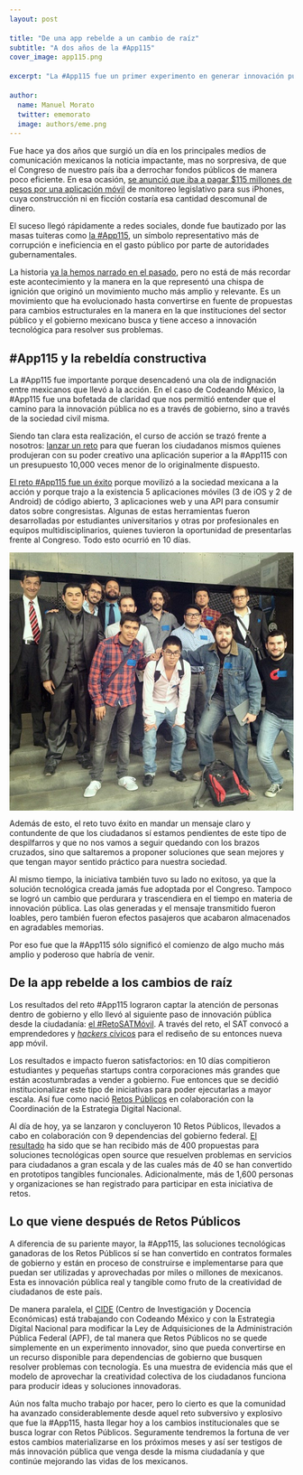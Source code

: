 ```yaml
---
layout: post

title: "De una app rebelde a un cambio de raíz"
subtitle: "A dos años de la #App115"
cover_image: app115.png

excerpt: "La #App115 fue un primer experimento en generar innovación pública de manera abierta, desde la sociedad civil. Ahora, 2 años después, ha evolucionado hacia Retos Públicos y se generan cambios estructurales."

author:
  name: Manuel Morato
  twitter: ememorato
  image: authors/eme.png
---
```


Fue hace ya dos años que surgió un día en los principales medios de comunicación mexicanos la noticia impactante, mas no sorpresiva, de que el Congreso de nuestro país iba a derrochar fondos públicos de manera poco eficiente. En esa ocasión, [se anunció que iba a pagar $115 millones de pesos por una aplicación móvil](http://www.animalpolitico.com/2013/03/pagan-diputados-por-una-app-115-mdp/) de monitoreo legislativo para sus iPhones, cuya construcción ni en ficción costaría esa cantidad descomunal de dinero.

El suceso llegó rápidamente a redes sociales, donde fue bautizado por las masas tuiteras como [la #App115](https://twitter.com/search?q=%23app115&src=typd), un símbolo representativo más de corrupción e ineficiencia en el gasto público por parte de autoridades gubernamentales.

La historia [ya la hemos narrado en el pasado](http://web.archive.org/web/20130811121538/http://blog.codeandomexico.org/post/45466651453/derrocando-a-la-mexican-tech-mafia), pero no está de más recordar este acontecimiento y la manera en la que representó una chispa de ignición que originó un movimiento mucho más amplio y relevante. Es un movimiento que ha evolucionado hasta convertirse en fuente de propuestas para cambios estructurales en la manera en la que instituciones del sector público y el gobierno mexicano busca y tiene acceso a innovación tecnológica para resolver sus problemas.

## #App115 y la rebeldía constructiva

La #App115 fue importante porque desencadenó una ola de indignación entre mexicanos que llevó a la acción. En el caso de Codeando México, la #App115 fue una bofetada de claridad que nos permitió entender que el camino para la innovación pública no es a través de gobierno, sino a través de la sociedad civil misma.

Siendo tan clara esta realización, el curso de acción se trazó frente a nosotros: [lanzar un reto](http://web.archive.org/web/20131008120949/http://blog.codeandomexico.org/post/45896982549/a-todos-los-hackers-civicos) para que fueran los ciudadanos mismos quienes produjeran con su poder creativo una aplicación superior a la #App115 con un presupuesto 10,000 veces menor de lo originalmente dispuesto.

[El reto #App115 fue un éxito](http://web.archive.org/web/20130811154441/http://blog.codeandomexico.org/post/46317207067/el-impacto-del-reto-app115) porque movilizó a la sociedad mexicana a la acción y porque trajo a la existencia 5 aplicaciones móviles (3 de iOS y 2 de Android) de código abierto, 3 aplicaciones web y una API para consumir datos sobre congresistas. Algunas de estas herramientas fueron desarrolladas por estudiantes universitarios y otras por profesionales en equipos multidisciplinarios, quienes tuvieron la oportunidad de presentarlas frente al Congreso. Todo esto ocurrió en 10 días.
<br>

<img src="/images/app115.jpg" align="middle">


Además de esto, el reto tuvo éxito en mandar un mensaje claro y contundente de que los ciudadanos sí estamos pendientes de este tipo de despilfarros y que no nos vamos a seguir quedando con los brazos cruzados, sino que saltaremos a proponer soluciones que sean mejores y que tengan mayor sentido práctico para nuestra sociedad.

Al mismo tiempo, la iniciativa también tuvo su lado no exitoso, ya que la solución tecnológica creada jamás fue adoptada por el Congreso. Tampoco se logró un cambio que perdurara y trascendiera en el tiempo en materia de innovación pública. Las olas generadas y el mensaje transmitido fueron loables, pero también fueron efectos pasajeros que acabaron almacenados en agradables memorias.

Por eso fue que la #App115 sólo significó el comienzo de algo mucho más amplio y poderoso que habría de venir.

## De la app rebelde a los cambios de raíz

Los resultados del reto #App115 lograron captar la atención de personas dentro de gobierno y ello llevó al siguiente paso de innovación pública desde la ciudadanía: [el #RetoSATMóvil](http://web.archive.org/web/20131024232844/http://blog.codeandomexico.org/post/56535821013/retosatmovil-el-gobierno-convoca-a-emprendedores). A través del reto, el SAT convocó a emprendedores y [*hackers* cívicos](http://blog.codeandomexico.org/2014/12/09/como-ser-hacker-civico/) para el rediseño de su entonces nueva app móvil.

Los resultados e impacto fueron satisfactorios: en 10 días compitieron estudiantes y pequeñas startups contra corporaciones más grandes que están acostumbradas a vender a gobierno. Fue entonces que se decidió institucionalizar este tipo de iniciativas para poder ejecutarlas a mayor escala. Así fue como nació [Retos Públicos](http://retos.datos.gob.mx/) en colaboración con la Coordinación de la Estrategia Digital Nacional.

Al día de hoy, ya se lanzaron y concluyeron 10 Retos Públicos, llevados a cabo en colaboración con 9 dependencias del gobierno federal. [El resultado](http://blog.codeandomexico.org/2014/11/19/tocando-base-retos/) ha sido que se han recibido más de 400 propuestas para soluciones tecnológicas open source que resuelven problemas en servicios para ciudadanos a gran escala y de las cuales más de 40 se han convertido en prototipos tangibles funcionales. Adicionalmente, más de 1,600 personas y organizaciones se han registrado para participar en esta iniciativa de retos.

## Lo que viene después de Retos Públicos

A diferencia de su pariente mayor, la #App115, las soluciones tecnológicas ganadoras de los Retos Públicos sí se han convertido en contratos formales de gobierno y están en proceso de construirse e implementarse para que puedan ser utilizadas y aprovechadas por miles o millones de mexicanos. Esta es innovación pública real y tangible como fruto de la creatividad de ciudadanos de este país.

De manera paralela, el [CIDE](http://www.cide.edu.mx/) (Centro de Investigación y Docencia Económicas) está trabajando con Codeando México y con la Estrategia Digital Nacional para modificar la Ley de Adquisiciones de la Administración Pública Federal (APF), de tal manera que Retos Públicos no se quede simplemente en un experimento innovador, sino que pueda convertirse en un recurso disponible para dependencias de gobierno que busquen resolver problemas con tecnología. Es una muestra de evidencia más que el modelo de aprovechar la creatividad colectiva de los ciudadanos funciona para producir ideas y soluciones innovadoras.

Aún nos falta mucho trabajo por hacer, pero lo cierto es que la comunidad ha avanzado considerablemente desde aquel reto subversivo y explosivo que fue la #App115, hasta llegar hoy a los cambios institucionales que se busca lograr con Retos Públicos. Seguramente tendremos la fortuna de ver estos cambios materializarse en los próximos meses y así ser testigos de más innovación pública que venga desde la misma ciudadanía y que continúe mejorando las vidas de los mexicanos.